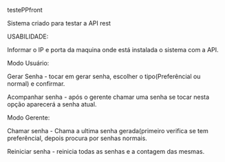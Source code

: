 testePPfront

Sistema criado para testar a API rest

USABILIDADE:

Informar o IP e porta da maquina onde está instalada o sistema com a API.

Modo Usuário:

Gerar Senha - tocar em gerar senha, escolher o tipo(Preferêncial ou normal) e confirmar.

Acompanhar senha - após o gerente chamar uma senha se tocar nesta opção aparecerá a senha atual.

Modo Gerente:

Chamar senha - Chama a ultima senha gerada(primeiro verifica se tem preferêncial, depois procura por senhas normais.

Reiniciar senha - reinicia todas as senhas e a contagem das mesmas.

